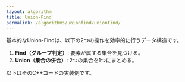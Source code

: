 ```yaml
---
layout: algorithm
title: Union-Find
permalink: /algorithms/unionfind/unionfind/
---
```


基本的なUnion-Findは、以下の2つの操作を効率的に行うデータ構造です。

1. **Find（グループ判定）**: 要素が属する集合を見つける。
2. **Union（集合の併合）**: 2つの集合を1つにまとめる。

以下はそのC++コードの実装例です。
